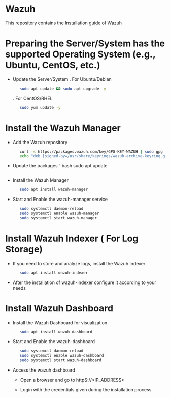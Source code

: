 # Wazuh
This repository contains the Installation guide of Wazuh

# Preparing the Server/System has the supported Operating System (e.g., Ubuntu, CentOS, etc.)
- Update the Server/System
  . For Ubuntu/Debian
  ```bash
     sudo apt update && sudo apt upgrade -y
  ```
  . For CentOS/RHEL
  ```bash
     sudo yum update -y
  ```
# Install the Wazuh Manager
- Add the Wazuh repository
  ```bash
     curl -s https://packages.wazuh.com/key/GPG-KEY-WAZUH | sudo gpg --dearmor -o /usr/share/keyrings/wazuh-archive-keyring.gpg
     echo "deb [signed-by=/usr/share/keyrings/wazuh-archive-keyring.gpg] https://packages.wazuh.com/4.x/apt/ stable main" | sudo tee /etc/apt/sources.list.d/wazuh.list
  ```
- Update the packages
  ``bash
    sudo apt update
  ```
- Install the Wazuh Manager
  ```bash
     sudo apt install wazuh-manager
  ```
- Start and Enable the wazuh-manager service
  ```bash
     sudo systemctl daemon-reload
     sudo systemctl enable wazuh-manager
     sudo systemctl start wazuh-manager
  ```
# Install Wazuh Indexer ( For Log Storage)
- If you need to store and analyze logs, install the Wazuh Indexer
  ```bash
     sudo apt install wazuh-indexer
  ```
- After the installation of wazuh-indexer configure it according to your needs

# Install Wazuh Dashboard
- Install the Wazuh Dashboard for visualization
  ```bash
     sudo apt install wazuh-dashboard
  ```
- Start and Enable the wazuh-dashboard
  ```bash
     sudo systemctl daemon-reload
     sudo systemctl enable wazuh-dashboard
     sudo systemctl start wazuh-dashboard
  ```
- Access the wazuh dashboard
  
  - Open a browser and go to httpS://<IP_ADDRESS>
  
  - Login with the credentials given during the installation process

